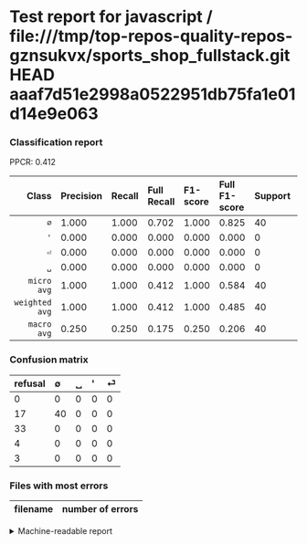 # Test report for javascript / file:///tmp/top-repos-quality-repos-gznsukvx/sports_shop_fullstack.git HEAD aaaf7d51e2998a0522951db75fa1e01d14e9e063

### Classification report

PPCR: 0.412

| Class | Precision | Recall | Full Recall | F1-score | Full F1-score | Support | Full Support | PPCR |
|------:|:----------|:-------|:------------|:---------|:---------|:--------|:-------------|:-----|
| `∅` | 1.000| 1.000| 0.702| 1.000| 0.825| 40| 57| 0.702 |
| `'` | 0.000| 0.000| 0.000| 0.000| 0.000| 0| 4| 0.000 |
| `⏎` | 0.000| 0.000| 0.000| 0.000| 0.000| 0| 3| 0.000 |
| `␣` | 0.000| 0.000| 0.000| 0.000| 0.000| 0| 33| 0.000 |
| `micro avg` | 1.000| 1.000| 0.412| 1.000| 0.584| 40| 97| 0.412 |
| `weighted avg` | 1.000| 1.000| 0.412| 1.000| 0.485| 40| 97| 0.412 |
| `macro avg` | 0.250| 0.250| 0.175| 0.250| 0.206| 40| 97| 0.412 |

### Confusion matrix

|refusal|  ∅| ␣| '| ⏎| 
|:---|:---|:---|:---|:---|
|0 |0 |0 |0 |0 |
|17 |40 |0 |0 |0 |
|33 |0 |0 |0 |0 |
|4 |0 |0 |0 |0 |
|3 |0 |0 |0 |0 |

### Files with most errors

| filename | number of errors|
|:----:|:-----|

<details>
    <summary>Machine-readable report</summary>
```json
{
  "cl_report": {"\u0027": {"f1-score": 0.0, "precision": 0.0, "recall": 0.0, "support": 0}, "macro avg": {"f1-score": 0.25, "precision": 0.25, "recall": 0.25, "support": 40}, "micro avg": {"f1-score": 1.0, "precision": 1.0, "recall": 1.0, "support": 40}, "weighted avg": {"f1-score": 1.0, "precision": 1.0, "recall": 1.0, "support": 40}, "\u2205": {"f1-score": 1.0, "precision": 1.0, "recall": 1.0, "support": 40}, "\u23ce": {"f1-score": 0.0, "precision": 0.0, "recall": 0.0, "support": 0}, "\u2423": {"f1-score": 0.0, "precision": 0.0, "recall": 0.0, "support": 0}},
  "cl_report_full": {"\u0027": {"f1-score": 0.0, "precision": 0.0, "recall": 0.0, "support": 4}, "macro avg": {"f1-score": 0.20618556701030927, "precision": 0.25, "recall": 0.17543859649122806, "support": 97}, "micro avg": {"f1-score": 0.5839416058394161, "precision": 1.0, "recall": 0.41237113402061853, "support": 97}, "weighted avg": {"f1-score": 0.48464236369433517, "precision": 0.5876288659793815, "recall": 0.41237113402061853, "support": 97}, "\u2205": {"f1-score": 0.8247422680412371, "precision": 1.0, "recall": 0.7017543859649122, "support": 57}, "\u23ce": {"f1-score": 0.0, "precision": 0.0, "recall": 0.0, "support": 3}, "\u2423": {"f1-score": 0.0, "precision": 0.0, "recall": 0.0, "support": 33}},
  "ppcr": 0.41237113402061853
}
```
</details>
